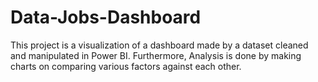 # Data-Jobs-Dashboard
This project is a visualization of a dashboard made by a dataset cleaned and manipulated in Power BI. Furthermore, Analysis is done by making charts on comparing various factors against each other.
